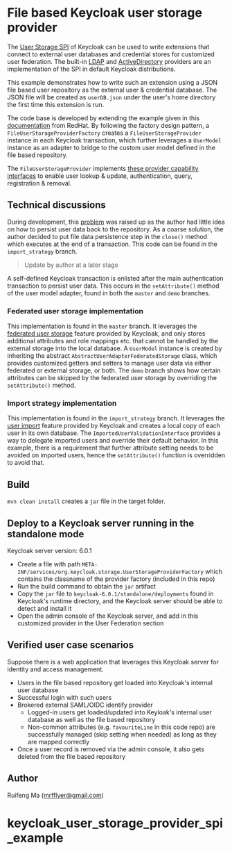 # File based Keycloak user storage provider

The [User Storage SPI](https://www.keycloak.org/docs/6.0/server_development/#_user-storage-spi) of Keycloak can be used to write extensions that connect to external user databases and credential stores for customized user federation. 
The built-in [LDAP](https://github.com/keycloak/keycloak/blob/b478472b3578b8980d7b5f1642e91e75d1e78d16/federation/ldap/src/main/java/org/keycloak/storage/ldap/LDAPStorageProvider.java) and [ActiveDirectory](https://github.com/keycloak/keycloak/blob/b478472b3578b8980d7b5f1642e91e75d1e78d16/federation/kerberos/src/main/java/org/keycloak/federation/kerberos/KerberosFederationProvider.java) providers are an implementation of the SPI in default Keycloak distributions.

This example demonstrates how to write such an extension using a JSON file based user repository as the external user & credential database. The JSON file will be created as `userDB.json` under the user's home directory the first time this extension is run.

The code base is developed by extending the example given in this [documentation](https://access.redhat.com/documentation/en-us/red_hat_single_sign-on/7.1/html/server_developer_guide/user-storage-spi) from RedHat. 
By following the factory design pattern, a `FileUserStorageProviderFactory` creates a `FileUserStorageProvider` instance in each Keycloak transaction, which further leverages a `UserModel` instance as an adapter to bridge to the custom user model defined in the file based repository.  

The `FileUserStorageProvider` implements [these provider capability interfaces](https://access.redhat.com/documentation/en-us/red_hat_single_sign-on/7.1/html/server_developer_guide/user-storage-spi#provider_capability_interfaces) to enable user lookup & update, authentication, query, registration & removal. 

## Technical discussions

During development, this [problem](https://stackoverflow.com/questions/56272637/how-do-i-write-a-simple-transaction-wrapper-in-a-keycloak-spi-extension) was raised up as the author had little idea on how to persist user data back to the repository. 
As a coarse solution, the author decided to put file data persistence step in the `close()` method which executes at the end of a transaction. This code can be found in the `import_strategy` branch.
> Update by author at a later stage

A self-defined Keycloak transaction is enlisted after the main authentication transaction to persist user data. This occurs in the `setAttribute()` method of the user model adapter, found in both the `master` and `demo` branches. 

### Federated user storage implementation

This implementation is found in the `master` branch. It leverages the [federated user storage](https://access.redhat.com/documentation/en-us/red_hat_single_sign-on/7.1/html/server_developer_guide/user-storage-spi#augmenting_external_storage) feature provided by Keycloak, and only stores additional attributes and role mappings etc. that cannot be handled by the external storage into the local database.
A `UserModel` instance is created by inheriting the abstract `AbstractUserAdapterFederatedStorage` class, which provides customized getters and setters to manage user data via either federated or external storage, or both. 
The `demo` branch shows how certain attributes can be skipped by the federated user storage by overriding the `setAttribute()` method. 

###  Import strategy implementation

This implementation is found in the `import_strategy` branch. It leverages the [user import](https://access.redhat.com/documentation/en-us/red_hat_single_sign-on/7.1/html/server_developer_guide/user-storage-spi#import_implementation_strategy) feature provided by Keycloak and creates a local copy of each user in its own database. 
The `ImportedUserValidationInterface` provides a way to delegate imported users and override their default behavior. In this example, there is a requirement that further attribute setting needs to be avoided on imported users, hence the `setAttribute()` function is overridden to avoid that.  

## Build

`mvn clean install` creates a `jar` file in the target folder. 

## Deploy to a Keycloak server running in the standalone mode

Keycloak server version: 6.0.1
* Create a file with path `META-INF/services/org.keycloak.storage.UserStorageProviderFactory` which contains the classname of the provider factory (included in this repo)
* Run the build command to obtain the `jar` artifact
* Copy the `jar` file to `keycloak-6.0.1/standalone/deployments` found in Keycloak's runtime directory, and the Keycloak server should be able to detect and install it
* Open the admin console of the Keycloak server, and add in this customized provider in the User Federation section

## Verified user case scenarios 

Suppose there is a web application that leverages this Keycloak server for identity and access management. 

* Users in the file based repository get loaded into Keycloak's internal user database
* Successful login with such users
* Brokered external SAML/OIDC identify provider
    * Logged-in users get loaded/updated into Keyloak's internal user database as well as the file based repository
    * Non-common attributes (e.g. `favouriteLine` in this code repo) are successfully managed (skip setting when needed) as long as they are mapped correctly
* Once a user record is removed via the admin console, it also gets deleted from the file based repository
  
## Author

Ruifeng Ma (mrfflyer@gmail.com)


# keycloak_user_storage_provider_spi_example
